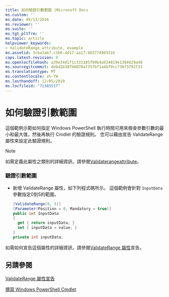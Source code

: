 ```yaml
---
title: 如何驗證引數範圍 |Microsoft Docs
ms.custom: ''
ms.date: 09/13/2016
ms.reviewer: ''
ms.suite: ''
ms.tgt_pltfrm: ''
ms.topic: article
helpviewer_keywords:
- ValidateRange attribute, example
ms.assetid: 3cba3ab7-c3b6-4d17-aa17-88377496551b
caps.latest.revision: 9
ms.openlocfilehash: a39e34d1f1c333185f09b4a934819e1368d29a48
ms.sourcegitcommit: debd2b38fb8070a7357bf1a4bf9cc736f3702f31
ms.translationtype: MT
ms.contentlocale: zh-TW
ms.lasthandoff: 12/05/2019
ms.locfileid: "72365517"
---
```

# <a name="how-to-validate-an-argument-range"></a>如何驗證引數範圍

這個範例示範如何指定 Windows PowerShell 執行時間可用來檢查參數引數的最小和最大值，然後再執行 Cmdlet 的驗證規則。 您可以藉由宣告 ValidateRange 屬性來設定此驗證規則。

> [!NOTE]
> 如需定義此屬性之類別的詳細資訊，請參閱[Validaterangeattribute](/dotnet/api/System.Management.Automation.ValidateRangeAttribute)。

### <a name="to-validate-an-argument-range"></a>驗證引數範圍

- 新增 ValidateRange 屬性，如下列程式碼所示。 這個範例會針對 `InputData` 參數指定0到5的範圍。

    ```csharp
    [ValidateRange(0, 5)]
    [Parameter(Position = 0, Mandatory = true)]
    public int InputData
    {
      get { return inputData; }
      set { inputData = value; }
    }
    private int inputData;
    ```

如需如何宣告這個屬性的詳細資訊，請參閱[ValidateRange 屬性](./validaterange-attribute-declaration.md)宣告。

## <a name="see-also"></a>另請參閱

[ValidateRange 屬性宣告](./validaterange-attribute-declaration.md)

[撰寫 Windows PowerShell Cmdlet](./writing-a-windows-powershell-cmdlet.md)
